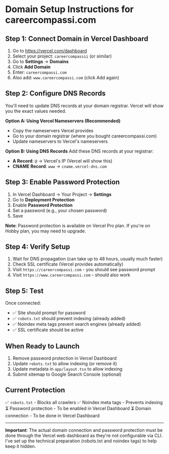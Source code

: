 # Domain Setup Instructions for careercompassi.com

## Step 1: Connect Domain in Vercel Dashboard

1. Go to https://vercel.com/dashboard
2. Select your project: `careercompassii` (or similar)
3. Go to **Settings** → **Domains**
4. Click **Add Domain**
5. Enter: `careercompassi.com`
6. Also add: `www.careercompassi.com` (click Add again)

## Step 2: Configure DNS Records

You'll need to update DNS records at your domain registrar. Vercel will show you the exact values needed.

**Option A: Using Vercel Nameservers (Recommended)**
- Copy the nameservers Vercel provides
- Go to your domain registrar (where you bought careercompassi.com)
- Update nameservers to Vercel's nameservers

**Option B: Using DNS Records**
Add these DNS records at your registrar:
- **A Record**: `@` → Vercel's IP (Vercel will show this)
- **CNAME Record**: `www` → `cname.vercel-dns.com`

## Step 3: Enable Password Protection

1. In Vercel Dashboard → Your Project → **Settings**
2. Go to **Deployment Protection**
3. Enable **Password Protection**
4. Set a password (e.g., your chosen password)
5. Save

**Note**: Password protection is available on Vercel Pro plan. If you're on Hobby plan, you may need to upgrade.

## Step 4: Verify Setup

1. Wait for DNS propagation (can take up to 48 hours, usually much faster)
2. Check SSL certificate (Vercel provides automatically)
3. Visit `https://careercompassi.com` - you should see password prompt
4. Visit `https://www.careercompassi.com` - should also work

## Step 5: Test

Once connected:
- ✅ Site should prompt for password
- ✅ `robots.txt` should prevent indexing (already added)
- ✅ Noindex meta tags prevent search engines (already added)
- ✅ SSL certificate should be active

## When Ready to Launch

1. Remove password protection in Vercel Dashboard
2. Update `robots.txt` to allow indexing (or remove it)
3. Update metadata in `app/layout.tsx` to allow indexing
4. Submit sitemap to Google Search Console (optional)

## Current Protection

✅ `robots.txt` - Blocks all crawlers
✅ Noindex meta tags - Prevents indexing
⏳ Password protection - To be enabled in Vercel Dashboard
⏳ Domain connection - To be done in Vercel Dashboard

---

**Important**: The actual domain connection and password protection must be done through the Vercel web dashboard as they're not configurable via CLI. I've set up the technical preparation (robots.txt and noindex tags) to help keep it hidden.

